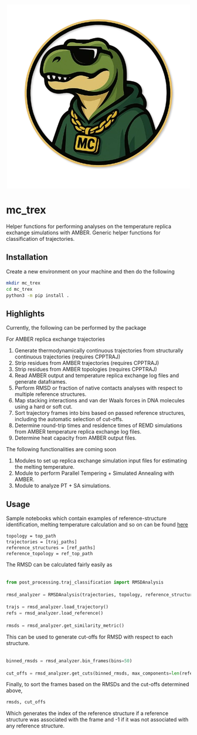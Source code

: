 <p align="center">
  <img src="../assets/logo2_nobg.png" width="500" height="500">
</p>

# mc_trex

Helper functions for performing analyses on the temperature replica exchange simulations with AMBER. Generic helper functions for classification of trajectories. 

## Installation
Create a new environment on your machine and then do the following
``` bash
mkdir mc_trex
cd mc_trex
python3 -m pip install .
```


## Highlights

Currently, the following can be performed by the package

For AMBER replica exchange trajectories
1. Generate thermodynamically continuous trajectories from structurally continuous trajectories (requires CPPTRAJ)
2. Strip residues from AMBER trajectories (requires CPPTRAJ)
3. Strip residues from AMBER topologies (requires CPPTRAJ)
4. Read AMBER output and temperature replica exchange log files and generate dataframes.
5. Perform RMSD or fraction of native contacts analyses with respect to multiple reference structures.
6. Map stacking interactions and van der Waals forces in DNA molecules using a hard or soft cut.
7. Sort trajectory frames into bins based on passed reference structures, including the automatic selection of cut-offs.
8. Determine round-trip times and residence times of REMD simulations from AMBER temperature replica exchange log files.
9. Determine heat capacity from AMBER output files.

The following functionalities are coming soon
1. Modules to set up replica exchange simulation input files for estimating the melting temperature. 
2. Module to perform Parallel Tempering + Simulated Annealing with AMBER.
3. Module to analyze PT + SA simulations.


## Usage

Sample notebooks which contain examples of reference-structure identification, melting temperature calculation and so on can be found [here](examples)

```{r,eval=False,tidy=False}
topology = top_path
trajectories = [traj_paths] 
reference_structures = [ref_paths]
reference_topology = ref_top_path
```

The RMSD can be calculated fairly easily as 

```python

from post_processing.traj_classification import RMSDAnalysis

rmsd_analyzer = RMSDAnalysis(trajectories, topology, reference_structures, reference_topology)

trajs = rmsd_analyzer.load_trajectory()
refs = rmsd_analyzer.load_reference()

rmsds = rmsd_analyzer.get_similarity_metric()
```

This can be used to generate cut-offs for RMSD with respect to each structure.

```python

binned_rmsds = rmsd_analyzer.bin_frames(bins=50)

cut_offs = rmsd_analyzer.get_cuts(binned_rmsds, max_components=len(reference_structures)+5, height=1)
```

Finally, to sort the frames based on the RMSDs and the cut-offs determined above,
```python
rmsds, cut_offs

```

Which generates the index of the reference structure if a reference structure was associated with the frame and -1 if it was not associated with any reference structure.




